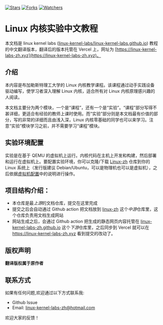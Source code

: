 [![Stars](https://img.shields.io/github/stars/linux-kernel-labs-zh/docs-linux-kernel-labs-zh-cn.svg)](https://github.com/linux-kernel-labs-zh/docs-linux-kernel-labs-zh-cn/stargazers)
[![Forks](https://img.shields.io/github/forks/linux-kernel-labs-zh/docs-linux-kernel-labs-zh-cn.svg)](https://github.com/linux-kernel-labs-zh/docs-linux-kernel-labs-zh-cn/network/members)
[![Watchers](https://img.shields.io/github/watchers/linux-kernel-labs-zh/docs-linux-kernel-labs-zh-cn.svg)](https://github.com/linux-kernel-labs-zh/docs-linux-kernel-labs-zh-cn/watchers)

# Linux 内核实验中文教程

本文档是 linux kernel labs ([linux-kernel-labs/linux-kernel-labs.github.io](https://linux-kernel-labs.github.io/refs/heads/master/)) 教程的中文翻译版本，翻译后的版本托管在 Vercel 上，网址为 [https://linux-kernel-labs-zh.xyz](https://linux-kernel-labs-zh.xyz)。

## 介绍

本内容是布加勒斯特理工大学的 Linux 内核教学课程。该课程通过动手实践设备驱动编写，使学习者深入理解 Linux 内核，适合所有对 Linux 内核原理感兴趣的人阅读。

本文档主要分为两个模块，一个是“课程”，还有一个是“实验”。“课程”部分写得不甚详细，更适合有经验的教师上课时使用。而“实验”部分则是本文档最有价值的部分，写的非常的详细而且由浅入深，Linux 内核零基础的同学也可以来学习。注意“实验”模块学习之前，并不需要学习“课程”模块。

## 实验环境配置

实验是在基于 QEMU 的虚拟机上运行。内核代码在主机上开发和构建，然后部署和运行在虚拟机上。要配置实验环境，你可以克隆/下载 [Linux-zh](https://github.com/linux-kernel-labs-zh/linux-zh) 仓库到你的 Linux 系统上（发行版建议 Debian/Ubuntu，可以是物理机也可以是虚拟机），之后依据[虚拟机配置](https://linux-kernel-labs-zh.xyz/info/vm.html)中的说明进行操作。

## 项目结构介绍：

- 本仓库是最*上游*的文档仓库，提交在这里完成
- 提交之后会自动通过 Github action 把文档放到 [linux-zh](https://github.com/linux-kernel-labs-zh/linux-zh) 这个*中游*仓库里，这个仓库负责用文档生成网站
- 网站生成之后，会通过 Github action 把生成的静态网页内容托管在 [linux-kernel-labs-zh.github.io](https://github.com/linux-kernel-labs-zh/linux-kernel-labs-zh.github.io) 这个*下游*仓库里，之后同步到 Vercel 就可以在 https://linux-kernel-labs-zh.xyz 看到提交的改动了。

## 版权声明

**翻译版权属于原作者**

## 联系方式

如果有任何问题,欢迎通过以下方式联系我:

- Github Issue
- Email: linux-kernel-labs-zh@hotmail.com

欢迎大家的反馈！
